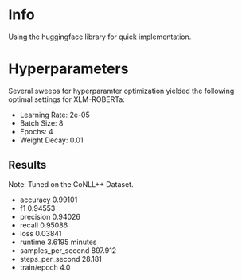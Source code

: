 # Info

Using the huggingface library for quick implementation.

# Hyperparameters

Several sweeps for hyperparamter optimization yielded the following optimal settings for XLM-ROBERTa:

- Learning Rate: 2e-05
- Batch Size: 8
- Epochs: 4
- Weight Decay: 0.01


## Results

Note: Tuned on the CoNLL++ Dataset.

- accuracy 0.99101
- f1 0.94553
- precision 0.94026
- recall 0.95086
- loss 0.03841
- runtime 3.6195 minutes
- samples_per_second 897.912
- steps_per_second 28.181
- train/epoch 4.0
